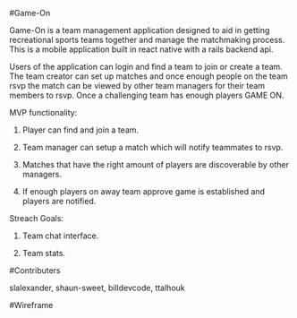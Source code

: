 #Game-On

Game-On is a team management application designed to aid in getting recreational sports teams together and manage the matchmaking process. This is a mobile application built in react native with a rails backend api.  

Users of the application can login and find a team to join or create a team.  The team creator can set up matches and once enough people on the team rsvp the match can be viewed by other team managers for their team members to rsvp. Once a challenging team has enough players GAME ON.

MVP functionality:

1. Player can find and join a team.

2. Team manager can setup a match which will notify teammates to rsvp.

3. Matches that have the right amount of players are discoverable by other managers.

4. If enough players on away team approve game is established and players are notified.

Streach Goals:

1. Team chat interface.

2. Team stats.

#Contributers

slalexander, shaun-sweet, billdevcode, ttalhouk

#Wireframe

[wireframe]: ./imgs/game_on.gif  "Wireframe"